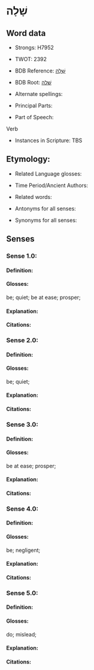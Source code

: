 # שָׁלָה

<!-- Status: S2="NeedsEdits" -->
<!-- Lexica used for edits:   -->

## Word data

* Strongs: H7952

* TWOT: 2392

* BDB Reference: [שָׁלָה](rc://en/bdb/dict/v.dj.aa)

* BDB Root: [שׁלה](rc://en/bdb/dict/v.dj.aa)

* Alternate spellings:

* Principal Parts:

* Part of Speech:

Verb

* Instances in Scripture: TBS

## Etymology:

* Related Language glosses:

* Time Period/Ancient Authors:

* Related words:

* Antonyms for all senses:

* Synonyms for all senses:

## Senses

### Sense 1.0:

#### Definition:

#### Glosses:

be; quiet; be at ease; prosper; 

#### Explanation:

#### Citations:



### Sense 2.0:

#### Definition:

#### Glosses:

be; quiet; 

#### Explanation:

#### Citations:



### Sense 3.0:

#### Definition:

#### Glosses:

be at ease; prosper; 

#### Explanation:

#### Citations:



### Sense 4.0:

#### Definition:

#### Glosses:

be; negligent; 

#### Explanation:

#### Citations:



### Sense 5.0:

#### Definition:

#### Glosses:

do; mislead; 

#### Explanation:

#### Citations:



